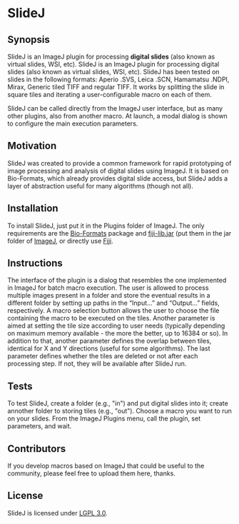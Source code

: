 # SlideJ

## Synopsis

SlideJ is an ImageJ plugin for processing **digital slides** (also known as virtual slides, WSI, etc). SlideJ is an ImageJ plugin for processing digital slides (also known as virtual slides, WSI, etc). SlideJ has been tested  on slides in the following formats: Aperio .SVS, Leica .SCN, Hamamatsu .NDPI, Mirax, Generic tiled TIFF and regular TIFF.
It works by splitting the slide in square tiles and iterating a user-configurable macro on each of them. 

SlideJ can be called directly from the ImageJ user interface, but as many other plugins, also from another macro. At launch, a modal dialog is shown to configure the main execution parameters.

## Motivation

SlideJ was created to provide a common framework for rapid prototyping of image processing and analysis of digital slides using ImageJ. It is based on Bio-Formats, which already provides digital slide access, but SlideJ adds a layer of abstraction useful for many algorithms (though not all).

## Installation

To install SlideJ, just put it in the Plugins folder of ImageJ. The only requirements are the [Bio-Formats](http://downloads.openmicroscopy.org/bio-formats/5.5.0/) package and  [fiji-lib.jar](https://mvnrepository.com/artifact/sc.fiji/fiji-lib) (put them in the jar folder of [ImageJ](https://imagej.nih.gov/ij/index.html), or directly use [Fiji](http://fiji.sc). 

## Instructions

The interface of the plugin is a  dialog that resembles the one implemented in ImageJ for batch macro execution. The user is allowed to process multiple images present in a folder and store the eventual results in a different folder by setting up paths in the “Input…” and “Output…” fields, respectively. A macro selection button allows the user to choose the file containing the macro to be executed on the tiles. 
Another parameter is aimed at setting the tile size according to user needs (typically depending on maximum memory available - the more the better, up to 16384 or so). In addition to that, another parameter defines the overlap between tiles, identical for X and Y directions (useful for some algorithms).
The last parameter defines whether the tiles are deleted or not after each processing step. If not, they will be available after SlideJ run.

## Tests

To test SlideJ, create a folder (e.g., "in") and put digital slides into it; create annother folder to storing tiles (e.g., "out"). Choose a macro you want to run on your slides. From the ImageJ Plugins menu, call the plugin, set parameters, and wait.

## Contributors

If you develop macros based on ImageJ that could be useful to the community, please feel free to upload them here, thanks.

## License

SlideJ is licensed under [LGPL 3.0](https://opensource.org/licenses/LGPL-3.0). 
